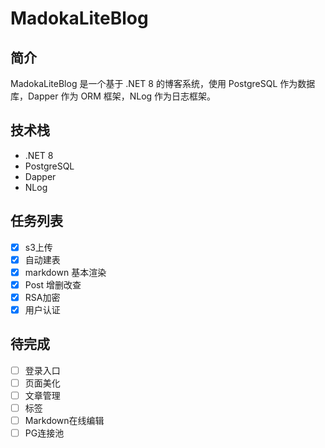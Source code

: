 # MadokaLiteBlog

## 简介

MadokaLiteBlog 是一个基于 .NET 8 的博客系统，使用 PostgreSQL 作为数据库，Dapper 作为 ORM 框架，NLog 作为日志框架。

## 技术栈

- .NET 8
- PostgreSQL
- Dapper
- NLog

## 任务列表

- [x] s3上传
- [x] 自动建表
- [x] markdown 基本渲染
- [x] Post 增删改查
- [x] RSA加密
- [x] 用户认证

## 待完成

- [ ] 登录入口
- [ ] 页面美化
- [ ] 文章管理
- [ ] 标签
- [ ] Markdown在线编辑
- [ ] PG连接池